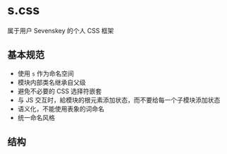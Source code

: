 # s.css

属于用户 Sevenskey 的个人 CSS 框架

## 基本规范

- 使用 `s` 作为命名空间
- 模块内部类名继承自父级
- 避免不必要的 CSS 选择符嵌套
- 与 JS 交互时，給模块的根元素添加状态，而不要给每一个子模块添加状态
- 语义化，不能使用表象的词命名
- 统一命名风格

## 结构
